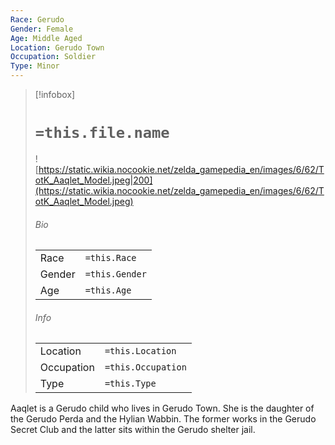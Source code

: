 ```yaml
---
Race: Gerudo
Gender: Female
Age: Middle Aged
Location: Gerudo Town
Occupation: Soldier
Type: Minor
---
```


> [!infobox]
> # `=this.file.name`
> ![https://static.wikia.nocookie.net/zelda_gamepedia_en/images/6/62/TotK_Aaqlet_Model.jpeg|200](https://static.wikia.nocookie.net/zelda_gamepedia_en/images/6/62/TotK_Aaqlet_Model.jpeg)
> ###### Bio
> |  |  |
> | ---- | ---- |
> | Race | `=this.Race` |
> | Gender | `=this.Gender` |
> | Age | `=this.Age` |
> ###### Info
> |  |  |
> | ---- | ---- |
> | Location | `=this.Location` |
> | Occupation | `=this.Occupation` |
> | Type | `=this.Type` |

Aaqlet is a Gerudo child who lives in Gerudo Town. She is the daughter of the Gerudo Perda and the Hylian Wabbin. The former works in the Gerudo Secret Club and the latter sits within the Gerudo shelter jail.
